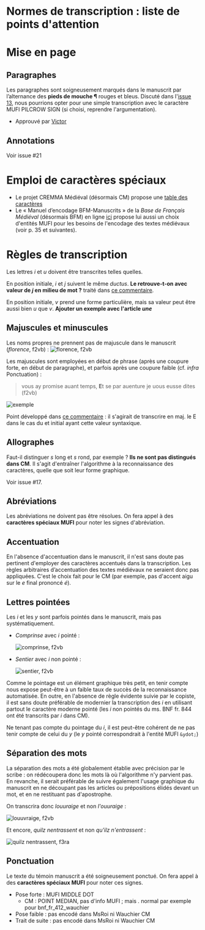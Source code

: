 Normes de transcription : liste de points d'attention
====

# Mise en page
## Paragraphes
Les paragraphes sont soigneusement marqués dans le manuscrit par l’alternance des **pieds de mouche ¶** rouges et bleus. Discuté dans l'[issue 13](https://github.com/kristinkonstantinova/TNAH-2021-DecameronFR/issues/13), nous pourrions opter pour une simple transcription avec le caractère MUFI PILCROW SIGN (si choisi, reprendre l'argumentation).
- Approuvé par [Victor](https://github.com/kristinkonstantinova/TNAH-2021-DecameronFR/issues/11#issuecomment-977986556)

## Annotations
Voir issue #21

# Emploi de caractères spéciaux
- Le projet CREMMA Médiéval (désormais CM) propose une [table des caractères](https://github.com/HTR-United/cremma-medieval/blob/main/table.csv)
- Le « Manuel d’encodage BFM-Manuscrits » de la *Base de Français Médiéval* (désormais BFM) en ligne [ici](http://bfm.ens-lyon.fr/spip.php?article282) propose lui aussi un choix d'entités MUFI pour les besoins de l'encodage des textes médiévaux (voir p. 35 et suivantes).

# Règles de transcription
Les lettres *i* et *u* doivent être transcrites telles quelles.

En position initiale, *i* et *j* suivent le même *ductus*. **Le retrouve-t-on avec valeur de *j* en milieu de mot ?** traité dans [ce commentaire](https://github.com/kristinkonstantinova/TNAH-2021-DecameronFR/issues/11#issuecomment-981391510).

En position initiale, *v* prend une forme particulière, mais sa valeur peut être aussi bien *u* que *v*. **Ajouter un exemple avec l'article *une***

## Majuscules et minuscules
Les noms propres ne prennent pas de majuscule dans le manuscrit (*florence*, f2vb) :
![florence, f2vb](https://gallica.bnf.fr/iiif/ark:/12148/btv1b7100018t/f18/2266,3351,995,103/max/0/default.jpg)

Les majuscules sont employées en début de phrase (après une coupure forte, en début de paragraphe), et parfois après une coupure faible (cf. *infra* Ponctuation) :
> vous ay promise auant temps, **E**t se par auenture je uous eusse dites (f2vb)

![exemple](https://gallica.bnf.fr/iiif/ark:/12148/btv1b7100018t/f18/2232,1452,1210,227/max/0/default.jpg)

Point développé dans [ce commentaire](https://github.com/kristinkonstantinova/TNAH-2021-DecameronFR/issues/11#issuecomment-981415832) : il s'agirait de transcrire en maj. le E dans le cas du et initial ayant cette valeur syntaxique.

## Allographes
Faut-il distinguer *s* long et *s* rond, par exemple ? **Ils ne sont pas distingués dans CM**. Il s'agit d'entraîner l'algorithme à la reconnaissance des caractères, quelle que soit leur forme graphique.

Voir issue #17.

## Abréviations
Les abréviations ne doivent pas être résolues. On fera appel à des **caractères spéciaux MUFI** pour noter les signes d'abréviation.

## Accentuation
En l'absence d'accentuation dans le manuscrit, il n'est sans doute pas pertinent d'employer des caractères accentués dans la transcription. Les règles arbitraires d’accentuation des textes médiévaux ne seraient donc pas appliquées. C'est le choix fait pour le CM (par exemple, pas d'accent aigu sur le *e* final prononcé *é*).

## Lettres pointées
Les *i* et les *y* sont parfois pointés dans le manuscrit, mais pas systématiquement. 
- *Comprinse* avec *i* pointé :

    ![comprinse, f2vb](https://gallica.bnf.fr/iiif/ark:/12148/btv1b7100018t/f18/2814,1226,367,124/max/0/default.jpg)

- *Sentier* avec *i* non pointé :

    ![sentier, f2vb](https://gallica.bnf.fr/iiif/ark:/12148/btv1b7100018t/f18/2402,1972,262,120/max/0/default.jpg)

Comme le pointage est un élément graphique très petit, en tenir compte nous expose peut-être à un faible taux de succès de la reconnaissance automatisée. En outre, en l'absence de règle évidente suivie par le copiste, il est sans doute préférable de modernier la transcription des *i* en utilisant partout le caractère moderne pointé (les *i* non pointés du ms. BNF fr. 844 ont été transcrits par *i* dans CM).

Ne tenant pas compte du pointage du *i*, il est peut-être cohérent de ne pas tenir compte de celui du *y* (le *y* pointé correspondrait à l'entité MUFI `&ydot;`)

## Séparation des mots
La séparation des mots a été globalement établie avec précision par le scribe : on rédécoupera donc les mots là où l'algorithme n'y parvient pas. En revanche, il serait préférable de suivre également l'usage graphique du manuscrit en ne découpant pas les articles ou prépositions élidés devant un mot, et en ne restituant pas d'apostrophe.

On transcrira donc *louuraige* et non *l'ouuraige* :

![louuvraige, f2vb](https://gallica.bnf.fr/iiif/ark:/12148/btv1b7100018t/f18/2286,3676,371,103/max/0/default.jpg)

Et encore, *quilz nentrassent* et non *qu'ilz n'entrassent* :

![quilz nentrassent, f3ra](https://gallica.bnf.fr/iiif/ark:/12148/btv1b7100018t/f19/585,1843,755,140/max/0/default.jpg)


## Ponctuation
Le texte du témoin manuscrit a été soigneusement ponctué. On fera appel à des **caractères spéciaux MUFI** pour noter ces signes.
- Pose forte : MUFI MIDDLE DOT
    + CM : POINT MEDIAN, pas d'info MUFI ; mais *.* normal par exemple pour bnf_fr_412_wauchier
- Pose faible : pas encodé dans MsRoi ni Wauchier CM
- Trait de suite : pas encodé dans MsRoi ni Wauchier CM